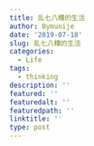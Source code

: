 ```yaml
---
title: 乱七八糟的生活
author: Bymunije
date: '2019-07-18'
slug: 乱七八糟的生活
categories:
  - Life
tags:
  - thinking
description: ''
featured: ''
featuredalt: ''
featuredpath: ''
linktitle: ''
type: post
---
```


